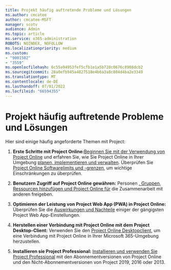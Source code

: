 ```yaml
---
title: Projekt häufig auftretende Probleme und Lösungen
ms.author: cmcatee
author: cmcatee-MSFT
manager: scotv
audience: Admin
ms.topic: article
ms.service: o365-administration
ROBOTS: NOINDEX, NOFOLLOW
ms.localizationpriority: medium
ms.custom:
- "9001502"
- "3559"
ms.openlocfilehash: 6c55a94953fef5cfb1e1a5b728c0676c8908dcb2
ms.sourcegitcommit: 28a0efb945a4827518e4b6a3a8c804d4ba2e3349
ms.translationtype: MT
ms.contentlocale: de-DE
ms.lasthandoff: 07/01/2022
ms.locfileid: "66594355"
---
```

# <a name="project-common-issues-and-resolutions"></a>Projekt häufig auftretende Probleme und Lösungen

Hier sind einige häufig angeforderte Themen mit Project:

1. **Erste Schritte mit Project Online:**[Beginnen Sie mit der Verwendung von Project Online](https://docs.microsoft.com/ProjectOnline/get-started-with-project-online) und erfahren Sie, wie Sie Project Online in Ihrer Umgebung [planen, implementieren und verwalten](https://docs.microsoft.com/projectonline/project-online).   Überprüfen Sie [Project Online Softwarelimits und -grenzen](https://docs.microsoft.com/ProjectOnline/project-online-software-boundaries-and-limits), um wichtige Einschränkungen zu überprüfen.

2. **Benutzern Zugriff auf Project Online gewähren:** Personen [, Gruppen, Ressourcen hinzufügen und Project Online für](https://docs.microsoft.com/projectonline/step-2-add-people-to-project-online) die Zusammenarbeit mit anderen freigeben.

3. **Optimieren der Leistung von Project Web App (PWA) in Project Online:** Überprüfen Sie die [Auswirkungen und Nachteile](https://docs.microsoft.com/projectonline/tune-project-online-performance) einiger der gängigsten Project Web App-Einstellungen.

4. **Herstellen einer Verbindung mit Project Online mit dem Project Desktop-Client:** Verwenden Sie den [Project Online Desktopclient](https://docs.microsoft.com/projectonline/connect-to-project-online-with-the-project-online-desktop-client), um eine Verbindung mit Project Online in Ihrer Microsoft 365-Umgebung herzustellen.

5. **Installieren sie Project Professional:** [Installieren und verwenden Sie Project Professional](https://support.microsoft.com/office/install-project-7059249b-d9fe-4d61-ab96-5c5bf435f281) mit den Abonnementversionen von Project Online und den Nicht-Abonnementversionen von Project 2019, 2016 oder 2013.
